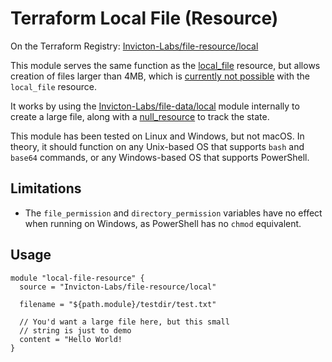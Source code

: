 # Terraform Local File (Resource)

On the Terraform Registry: [Invicton-Labs/file-resource/local](https://registry.terraform.io/modules/Invicton-Labs/file-resource/local/latest)

This module serves the same function as the [local_file](https://registry.terraform.io/providers/hashicorp/local/latest/docs/resources/file) resource, but allows creation of files larger than 4MB, which is [currently not possible](https://github.com/hashicorp/terraform-provider-local/issues/28) with the `local_file` resource.

It works by using the [Invicton-Labs/file-data/local](https://registry.terraform.io/modules/Invicton-Labs/file-data/local/latest) module internally to create a large file, along with a [null_resource](https://registry.terraform.io/providers/hashicorp/null/latest/docs/resources/resource) to track the state.

This module has been tested on Linux and Windows, but not macOS. In theory, it should function on any Unix-based OS that supports `bash` and `base64` commands, or any Windows-based OS that supports PowerShell.

## Limitations

- The `file_permission` and `directory_permission` variables have no effect when running on Windows, as PowerShell has no `chmod` equivalent.

## Usage

```
module "local-file-resource" {
  source = "Invicton-Labs/file-resource/local"

  filename = "${path.module}/testdir/test.txt"

  // You'd want a large file here, but this small
  // string is just to demo
  content = "Hello World!
}
```
